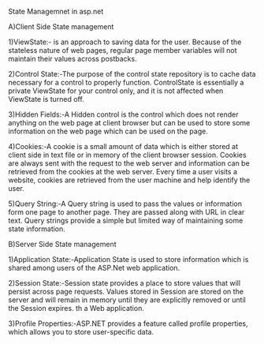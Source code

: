 State Managemnet in asp.net

A)Client Side State management

1)ViewState:- is an approach to saving data for the user.
Because of the stateless nature of web pages, regular page member variables will not maintain their values across postbacks. 

2)Control State:-The purpose of the control state repository is to cache data necessary for a control to properly function. ControlState is essentially a private ViewState for your control only, and it is not affected when ViewState is turned off. 

3)Hidden Fields:-A Hidden control is the control which does not render anything on the web page at client browser but can be used to store some information on the web page which can be used on the page.  

4)Cookies:-A cookie is a small amount of data which is either stored at client side in text file or in memory of the client browser session. Cookies are always sent with the request to the web server and information can be retrieved from the cookies at the web server. Every time a user visits a website, cookies are retrieved from the user machine and help identify the user.

5)Query String:-A Query string is used to pass the values or information form one page to another page. They are passed along with URL in clear text. Query strings provide a simple but limited way of maintaining some state information.

B)Server Side State management

1)Application State:-Application State is used to store information which is shared among users of the ASP.Net web application. 

2)Session State:-Session state provides a place to store values that will persist across page requests. Values stored in Session are stored on the server and will remain in memory until they are explicitly removed or until the Session expires. th a Web application. 

3)Profile Properties:-ASP.NET provides a feature called profile properties, which allows you to store user-specific data.    
